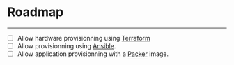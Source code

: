 # Roadmap
---

<!-- - Core services:
  - [ ] HTTP gate
  - [ ] provisionner
  - [ ] Instances API -->
- [ ] Allow hardware provisionning using [Terraform](https://github.com/hashicorp/terraform)
- [ ] Allow provisionning using [Ansible](https://github.com/ansible/ansible).
- [ ] Allow application provisionning with a [Packer](https://github.com/hashicorp/packer) image.
